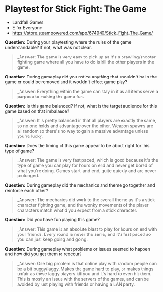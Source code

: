 # Playtest for Stick Fight: The Game

* Landfall Games
* E for Everyone
* https://store.steampowered.com/app/674940/Stick_Fight_The_Game/

**Question:** During your playtesting where the rules of the game understandable? If not, what was not clear.
> _Answer: The game is very easy to pick up as it's a brawling/shooter fighting game where all you have to do is kill the other
            players in the game.

**Question:** During gameplay did you notice anything that shouldn't be in the game or could be removed and it wouldn't effect game play?
> _Answer: Everything within the game can stay in it as all items serve a purpose to making the game fun.

**Question:** Is this game balanced? If not, what is the target audience for this game based on that imbalance?
> _Answer: It is pretty balanced in that all players are exactly the same, so no one holds and advantage over the other.  Weapon
spawns are all random so there's no way to gain a massive advantage unless you're lucky.

**Question:** Does the timing of this game appear to be about right for this type of game?
> _Answer: The game is very fast paced, which is good because it's the type of game you can play for hours on end and never get
bored of what you're doing.  Games start, and end, quite quickly and are never prolonged.

**Question:** During gameplay did the mechanics and theme go together and reinforce each other?
> _Answer: The mechanics did work to the overall theme as it's a stick character fighting game, and the wonky movements of the 
player characters match what'd you expect from a stick character.

**Question:** Did you have fun playing this game?
> _Answer: This game is an absolute blast to play for hours on end with your friends.  Every round is never the same, and it's 
fast paced so you can just keep going and going.

**Question:** During gameplay what problems or issues seemed to happen and how did you get them to reoccur?
> _Answer: One big problem is that online play with random people can be a bit buggy/laggy.  Makes the game hard to play, or makes
things unfair as these laggy players kill you and it's hard to even hit them.  This is mostly an issue with the servers of the games,
and can be avoided by just playing with friends or having a LAN party.
